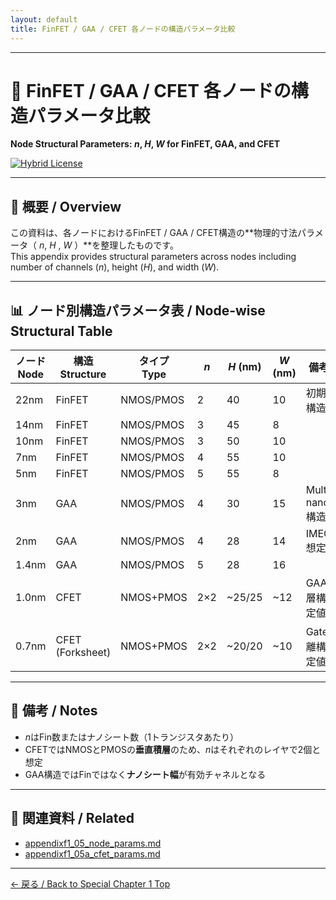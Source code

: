```yaml
---
layout: default
title: FinFET / GAA / CFET 各ノードの構造パラメータ比較
---
```


---

# 🧬 FinFET / GAA / CFET 各ノードの構造パラメータ比較  
**Node Structural Parameters: $n$, $H$, $W$ for FinFET, GAA, and CFET**

[![Hybrid License](https://img.shields.io/badge/license-Hybrid-blueviolet)](./README.md#📄-ライセンス--license)

---

## 📘 概要 / Overview

この資料は、各ノードにおけるFinFET / GAA / CFET構造の**物理的寸法パラメータ（ $n$, $H$ , $W$ ）**を整理したものです。  
This appendix provides structural parameters across nodes including number of channels ($n$), height ($H$), and width ($W$).

---

## 📊 ノード別構造パラメータ表 / Node-wise Structural Table

| ノード<br>Node | 構造<br>Structure | タイプ<br>Type | $n$ | $H$ (nm) | $W$ (nm) | 備考 / Note |
|----------------|------------------|----------------|----|----------|----------|----------------------------|
| 22nm           | FinFET           | NMOS/PMOS      | 2  | 40       | 10       | 初期FinFET構造               |
| 14nm           | FinFET           | NMOS/PMOS      | 3  | 45       | 8        |                            |
| 10nm           | FinFET           | NMOS/PMOS      | 3  | 50       | 10       |                            |
| 7nm            | FinFET           | NMOS/PMOS      | 4  | 55       | 10       |                            |
| 5nm            | FinFET           | NMOS/PMOS      | 5  | 55       | 8        |                            |
| 3nm            | GAA              | NMOS/PMOS      | 4  | 30       | 15       | Multi-nanosheet構造         |
| 2nm            | GAA              | NMOS/PMOS      | 4  | 28       | 14       | IMEC/TSMC想定               |
| 1.4nm          | GAA              | NMOS/PMOS      | 5  | 28       | 16       |                            |
| 1.0nm          | CFET             | NMOS+PMOS      | 2×2| ~25/25   | ~12      | GAA上下積層構造（推定値）   |
| 0.7nm          | CFET (Forksheet) | NMOS+PMOS      | 2×2| ~20/20   | ~10      | Gate-Fin分離構想（推定値）  |

---

## 📝 備考 / Notes

- $n$はFin数またはナノシート数（1トランジスタあたり）
- CFETではNMOSとPMOSの**垂直積層**のため、$n$はそれぞれのレイヤで2個と想定
- GAA構造ではFinではなく**ナノシート幅**が有効チャネルとなる

---

## 🔗 関連資料 / Related

- [appendixf1_05_node_params.md](./appendixf1_05_node_params.md)  
- [appendixf1_05a_cfet_params.md](./appendixf1_05a_cfet_params.md)

---

[← 戻る / Back to Special Chapter 1 Top](../f_chapter1_finfet_gaa/README.md)

